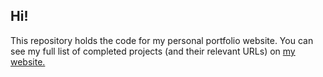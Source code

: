 ## Hi!
This repository holds the code for my personal portfolio website. You can see my full list of completed projects (and their relevant URLs) on [my website.](http://www.halljo.sh/projects.html)

